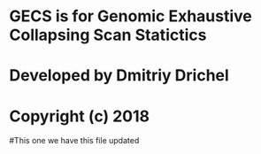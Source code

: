 # GECS is for Genomic Exhaustive Collapsing Scan Statictics
# Developed by Dmitriy Drichel
# Copyright (c) 2018
#This one we have this file updated